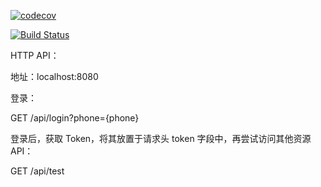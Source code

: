 [![codecov](https://codecov.io/gh/Lonor/JWT-practice/branch/master/graph/badge.svg?token=M57NG2928G)](https://codecov.io/gh/Lonor/JWT-practice)

[![Build Status](https://travis-ci.com/Lonor/JWT-practice.svg?token=9mEAEtSyyh5dpJEP16Bx&branch=master)](https://travis-ci.com/Lonor/JWT-practice)

HTTP API：

地址：localhost:8080

登录：

GET /api/login?phone={phone}

登录后，获取 Token，将其放置于请求头 token 字段中，再尝试访问其他资源 API：

GET /api/test

